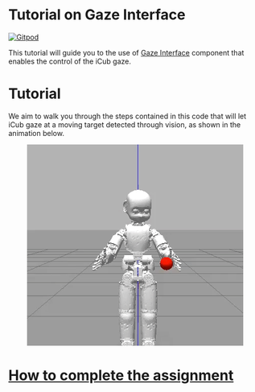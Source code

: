 Tutorial on Gaze Interface
==========================

[![Gitpod](https://gitpod.io/button/open-in-gitpod.svg)](https://gitpod.io/from-referrer)

This tutorial will guide you to the use of [Gaze Interface](http://www.icub.org/doc/icub-main/icub_gaze_interface.html)
component that enables the control of the iCub gaze.

# Tutorial
We aim to walk you through the steps contained in this code that will let iCub
gaze at a moving target detected through vision, as shown in the animation below.

<p align="center">
  <img src="/assets/output.gif"/>
</p>

# [How to complete the assignment](https://github.com/vvv-school/vvv-school.github.io/blob/master/instructions/how-to-complete-assignments.md)
